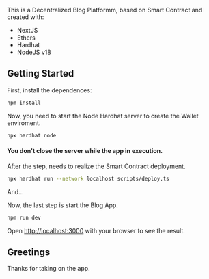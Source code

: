 This is a Decentralized Blog Platformm, based on Smart Contract and created with:

 - NextJS
 - Ethers
 - Hardhat
 - NodeJS v18

## Getting Started

First, install the dependences:

```bash
npm install
```

Now, you need to start the Node Hardhat server to create the Wallet enviroment.

```bash
npx hardhat node
```

#### You don't close the server while the app in execution.

After the step, needs to realize the Smart Contract deployment.

```bash
npx hardhat run --network localhost scripts/deploy.ts
```

And...

Now, the last step is start the Blog App.

```bash
npm run dev
```

Open [http://localhost:3000](http://localhost:3000) with your browser to see the result.


## Greetings

Thanks for taking on the app.